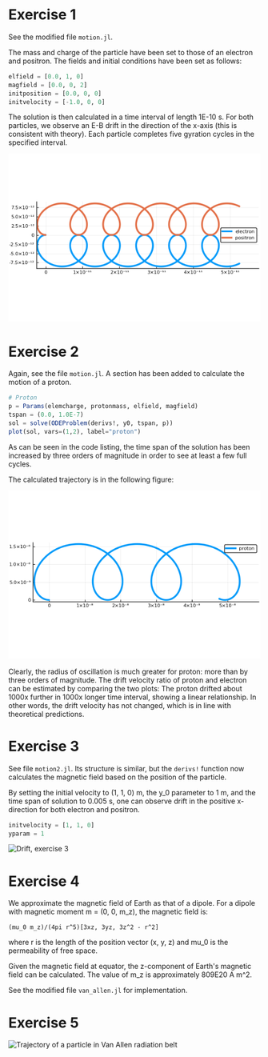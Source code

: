 Exercise 1
==========
See the modified file `motion.jl`.

The mass and charge of the particle have been set to those of an electron
and positron. The fields and initial conditions have been set as follows:
```julia
elfield = [0.0, 1, 0]
magfield = [0.0, 0, 2]
initposition = [0.0, 0, 0]
initvelocity = [-1.0, 0, 0]
```

The solution is then calculated in a time interval of length 1E-10 s.
For both particles, we observe an E-B drift in the direction of the x-axis
(this is consistent with theory).
Each particle completes five gyration cycles in the specified interval.

![Electron and positron drift](img/epdrift.png)

Exercise 2
==========
Again, see the file `motion.jl`. A section has been added to calculate
the motion of a proton.
```julia
# Proton
p = Params(elemcharge, protonmass, elfield, magfield)
tspan = (0.0, 1.0E-7)
sol = solve(ODEProblem(derivs!, y0, tspan, p))
plot(sol, vars=(1,2), label="proton")
```

As can be seen in the code listing, the time span of the solution
has been increased by three orders of magnitude in order to see
at least a few full cycles.

The calculated trajectory is in the following figure:

![Proton drift](img/protondrift.png)

Clearly, the radius of oscillation is much greater for proton: more than
by three orders of magnitude.
The drift velocity ratio of proton and electron can be estimated
by comparing the two plots: The proton drifted about 1000x further
in 1000x longer time interval, showing a linear relationship.
In other words, the drift velocity has not changed, which is in line
with theoretical predictions.

Exercise 3
==========
See file `motion2.jl`. Its structure is similar, but the `derivs!`
function now calculates the magnetic field based on the position
of the particle.

By setting the initial velocity to (1, 1, 0) m, the y_0 parameter
to 1 m, and the time span of solution to 0.005 s, one can observe
drift in the positive x-direction for both electron and positron.

```julia
initvelocity = [1, 1, 0]
yparam = 1
````
![Drift, exercise 3](img/drift3.png)

Exercise 4
==========
We approximate the magnetic field of Earth as that of a dipole.
For a dipole with magnetic moment m = (0, 0, m_z), the magnetic
field is:
```
(mu_0 m_z)/(4pi r^5)[3xz, 3yz, 3z^2 - r^2]
```
where r is the length of the position vector (x, y, z) and mu_0
is the permeability of free space.

Given the magnetic field at equator, the z-component of Earth's
magnetic field can be calculated. The value of m_z is
approximately 809E20 A m^2.

See the modified file `van_allen.jl` for implementation.

Exercise 5
==========

![Trajectory of a particle in Van Allen radiation belt](img/van-allen.png)